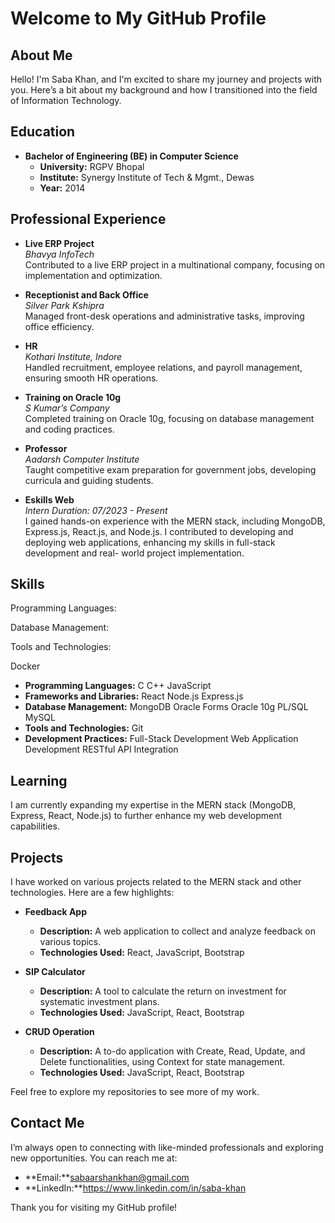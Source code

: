 # Welcome to My GitHub Profile

## About Me

Hello! I'm Saba Khan, and I'm excited to share my journey and projects with you. Here’s a bit about my background and how I transitioned into the field of Information Technology.

## Education

- **Bachelor of Engineering (BE) in Computer Science**
  - **University:** RGPV Bhopal
  - **Institute:** Synergy Institute of Tech & Mgmt., Dewas
  - **Year:** 2014

## Professional Experience

- **Live ERP Project**  
  *Bhavya InfoTech*  
  Contributed to a live ERP project in a multinational company, focusing on implementation and optimization.

- **Receptionist and Back Office**  
  *Silver Park Kshipra*  
  Managed front-desk operations and administrative tasks, improving office efficiency.

- **HR**  
  *Kothari Institute, Indore*  
  Handled recruitment, employee relations, and payroll management, ensuring smooth HR operations.

- **Training on Oracle 10g**  
  *S Kumar’s Company*  
  Completed training on Oracle 10g, focusing on database management and coding practices.

- **Professor**  
  *Aadarsh Computer Institute*  
  Taught competitive exam preparation for government jobs, developing curricula and guiding students.

- **Eskills Web**  
  *Intern*
  *Duration: 07/2023 - Present*  
  I gained hands-on experience with the MERN stack, including MongoDB, Express.js, React.js, and Node.js. I 
  contributed to developing and deploying web applications, enhancing my skills in full-stack development and real- 
  world project implementation.
  
## Skills
Programming Languages:



Database Management:


Tools and Technologies:


Docker


- **Programming Languages:** 
    C
    C++
    JavaScript
- **Frameworks and Libraries:**
    React
    Node.js
    Express.js
- **Database Management:** 
    MongoDB
    Oracle Forms
    Oracle 10g
    PL/SQL
    MySQL
- **Tools and Technologies:**
    Git
- **Development Practices:**
    Full-Stack Development
    Web Application Development
    RESTful API Integration

## Learning

I am currently expanding my expertise in the MERN stack (MongoDB, Express, React, Node.js) to further enhance my web development capabilities.

## Projects

I have worked on various projects related to the MERN stack and other technologies. Here are a few highlights:

- **Feedback App**
  - **Description:** A web application to collect and analyze feedback on various topics.
  - **Technologies Used:** React, JavaScript, Bootstrap

- **SIP Calculator**
  - **Description:** A tool to calculate the return on investment for systematic investment plans.
  - **Technologies Used:** JavaScript, React, Bootstrap

- **CRUD Operation**
  - **Description:** A to-do application with Create, Read, Update, and Delete functionalities, using Context for 
                     state management.
  - **Technologies Used:** JavaScript, React, Bootstrap

Feel free to explore my repositories to see more of my work.

## Contact Me

I’m always open to connecting with like-minded professionals and exploring new opportunities. You can reach me at:

- **Email:**sabaarshankhan@gmail.com
- **LinkedIn:**https://www.linkedin.com/in/saba-khan

Thank you for visiting my GitHub profile! 
